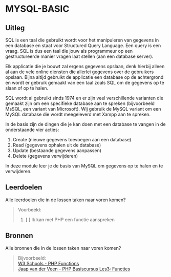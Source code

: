 # MYSQL-BASIC

## Uitleg

SQL is een taal die gebruikt wordt voor het manipuleren van gegevens in een database en staat voor Structured Query Language. Een query is een vraag. SQL is dus een taal die jouw als programmeur op een gestructureerde manier vragen laat stellen (aan een database server).

Elk applicatie die je bouwt zal ergens gegevens opslaan, denk hierbij alleen al aan de vele online diensten die allerlei gegevens over de gebruikers opslaan. Bijna altijd gebruikt de applicatie een database op de achtergrond en wordt er gebruik gemaakt van een taal zoals SQL om de gegevens op te slaan of op te halen.  

SQL wordt al gebruikt sinds 1974 en er zijn veel verschillende varianten die gemaakt zijn om een specifieke database aan te spreken (bijvoorbeeld MsSQL, een variant van Microsoft). Wij gebruik de MySQL variant om een MySQL database die wordt meegeleverd met Xampp aan te spreken.

In de basis zijn de dingen die je kan doen met een database te vangen in de onderstaande vier acties:  

1. Create (nieuwe gegevens toevoegen aan een database)
2. Read (gegevens ophalen uit de database)
3. Update (bestaande gegevens aanpassen)
4. Delete (gegevens verwijderen)

In deze module leer je de basis van MySQL om gegevens op te halen en te verwijderen.

## Leerdoelen

Alle leerdoelen die in de lossen taken naar voren komen?  
> Voorbeeld:
>
> 1. [ ] Ik kan met PHP een functie aanspreken

## Bronnen

Alle bronnen die in de lossen taken naar voren komen?
> Bijvoorbeeld:  
>[W3 Schools - PHP Functions](https://www.w3schools.com/php/php_functions.asp)  
>[Jaap van der Veen - PHP Basiscursus Les3: Functies](https://phpbasis.jaapvdveen.nl/basiscursus-php/les-3-inleiding-functies/)  
